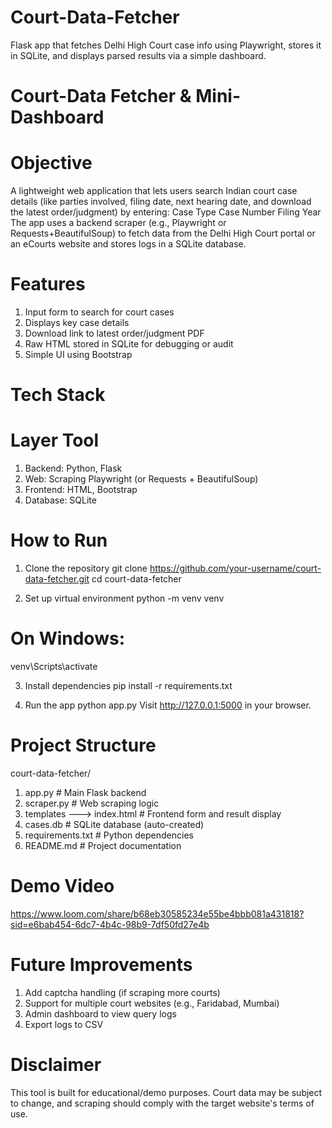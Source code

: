 # Court-Data-Fetcher
Flask app that fetches Delhi High Court case info using Playwright, stores it in SQLite, and displays parsed results via a simple dashboard.
# Court-Data Fetcher & Mini-Dashboard

# Objective
A lightweight web application that lets users search Indian court case details (like parties involved, filing date, next hearing date, and download the latest order/judgment) by entering:
         Case Type
         Case Number
         Filing Year
The app uses a backend scraper (e.g., Playwright or Requests+BeautifulSoup) to fetch data from the Delhi High Court portal or an eCourts website and stores logs in a SQLite database.

# Features
1. Input form to search for court cases
2. Displays key case details
3. Download link to latest order/judgment PDF
4. Raw HTML stored in SQLite for debugging or audit
5. Simple UI using Bootstrap

# Tech Stack
# Layer	                   Tool
1. Backend:               	Python, Flask
2. Web:                     Scraping	Playwright (or Requests + BeautifulSoup)
3. Frontend:	         HTML, Bootstrap
4. Database:	         SQLite

# How to Run
1. Clone the repository
git clone https://github.com/your-username/court-data-fetcher.git
cd court-data-fetcher

2. Set up virtual environment
python -m venv venv

# On Windows:
venv\Scripts\activate

3. Install dependencies
pip install -r requirements.txt

4. Run the app
python app.py
Visit http://127.0.0.1:5000 in your browser.

# Project Structure
court-data-fetcher/
   1.  app.py                  # Main Flask backend
   2.  scraper.py              # Web scraping logic
   3.  templates --->
         index.html          # Frontend form and result display
   4. cases.db                # SQLite database (auto-created)
   5. requirements.txt        # Python dependencies
   6. README.md               # Project documentation

# Demo Video
https://www.loom.com/share/b68eb30585234e55be4bbb081a431818?sid=e6bab454-6dc7-4b4c-98b9-7df50fd27e4b

# Future Improvements
1. Add captcha handling (if scraping more courts)
2. Support for multiple court websites (e.g., Faridabad, Mumbai)
3. Admin dashboard to view query logs
4. Export logs to CSV
 
# Disclaimer
This tool is built for educational/demo purposes. Court data may be subject to change, and scraping should comply with the target website's terms of use.

